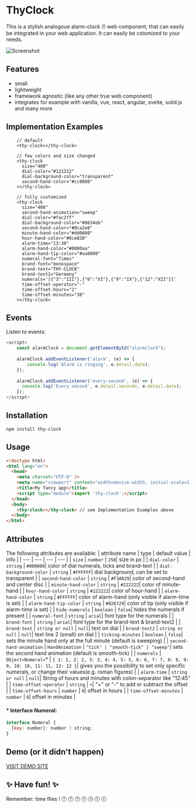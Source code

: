 # ThyClock

This is a stylish analogoue alarm-clock ⏰ web component, that can easily be integrated in your web application. It can easily be cstomized to your needs.

![Screenshot](https://smart-sign.com/npm/thy-clock/screenshot.png)

## Features
 - small
 - lightweight
 - framework agnostic (like any other true web component)
 - integrates for example with vanilla, vue, react, angular, svelte, solid.js and many more

## Implementation Examples
```
    // default
    <thy-clock></thy-clock>

    // few colors and size changed
    <thy-clock 
      size="400"
      dial-color="#121212"
      dial-background-color="transparent"
      second-hand-color="#cc0000"
    ></thy-clock>
    
    // fully customized
    <thy-clock 
      size="400"
      second-hand-animation="sweep"
      dial-color="#fac2ff"
      dial-background-color="#8634eb"
      second-hand-color="#0ca2e8"
      minute-hand-color="#dd0000"
      hour-hand-color="#0ce838"
      alarm-time="13:30"
      alarm-hand-color="#0000aa"
      alarm-hand-tip-color="#aa0000"
      numeral-font="Times"
      brand-font="monospace"
      brand-text="THY-CLOCK"
      brand-text2="Germany"
      numerals='[{"3":"III"},{"6":"VI"},{"9":"IX"},{"12":"XII"}]'
      time-offset-operator="-"
      time-offset-hours="2"
      time-offset-minutes="30"
    ></thy-clock>
```
## Events

Listen to events:

```javascript
<script>
    const alarmClock = document.getElementById("alarmclock");
    
    alarmClock.addEventListener('alarm', (e) => {
        console.log('Alarm is ringing', e.detail.date);
    });
    
    alarmClock.addEventListener('every-second', (e) => {
      console.log('Every second', e.detail.seconds, e.detail.date);
    });
</script>
```

## Installation
```
npm install thy-clock
```

## Usage

```html
<!doctype html>
<html lang="en">
  <head>
    <meta charset="UTF-8" />
    <meta name="viewport" content="width=device-width, initial-scale=1.0" />
    <title>My fancy app</title>
    <script type="module">import 'thy-clock';</script>
  </head>
  <body>
    <thy-clock></thy-clock> // see Implementation Examples above
  </body>
</html>
```

## Attributes
The following attributes are available:
| attribute name | type | default value | info |
| --- | --- | --- | --- |
| ``` size ``` | ``` number ``` | ```250```| size in px |
| ``` dial-color ``` | ``` string ``` | ```#000000```| color of dial numerals, ticks and brand-text |
| ``` dial-background-color ``` | ``` string ``` | ``` #FFFFFF ```| dial background, can be set to transparent |
| ``` second-hand-color ``` | ``` string ``` | ``` #F3A829 ```| color of second-hand and center disc |
| ``` minute-hand-color ``` | ``` string ``` | ``` #222222 ```| color of minute-hand |
| ``` hour-hand-color ``` | ``` string ``` | ``` #222222 ```| color of hour-hand |
| ``` alarm-hand-color ``` | ``` string ``` | ``` #FFFFFF ```| color of alarm-hand (only visible if alarm-time is set) |
| ``` alarm-hand-tip-color ``` | ``` string ``` | ``` #026729 ```| color of tip (only visible if alarm-time is set) |
| ``` hide-numerals ``` | ``` boolean ``` | ``` false ```| hides the numerals if present |
| ``` numeral-font ``` | ``` string ``` | ``` arial ```| font type for the numerals |
| ``` brand-font ``` | ``` string ``` | ``` arial ```| font type for the brand-text & brand-text2 |
| ``` brand-text ``` | ``` string or null ``` | ``` null ```| text on dial |
| ``` brand-text2 ``` | ``` string or null ``` | ``` null ```| text line 2 (small) on dial |
| ``` ticking-minutes ``` | ``` boolean ``` | ``` false ```| sets the minute hand only at the full minute (default is sweeping)  |
| ``` second-hand-animation ``` | ``` HandAnimation ``` | ``` "tick" | "smooth-tick" | "sweep" ```| sets the second hand animation (default is smooth-tick)  |
| ``` numerals ``` | ``` Object<Numeral> ```*  | ``` { 1: 1, 2: 2, 3: 3, 4: 4, 5: 5, 6: 6, 7: 7, 8: 8, 9: 9, 10: 10, 11: 11, 12: 12 } ```|  gives you the possibility to set only specific numerals, or change their values(e.g. roman figures)  |
| ``` alarm-time ``` | ``` string or null ``` | ``` null ```| String of hours and minutes with colon-separator like "12:45" |
| ``` time-offset-operator ``` | ``` string ``` | ``` + ```| "+" or "-" to add or subtract the offset |
| ``` time-offset-hours ``` | ``` number ``` | ``` 0 ```| offset in hours |
| ``` time-offset-minutes ``` | ``` number ``` | ``` 0 ```| offset in minutes |

#### * Interface Numeral:
```javascript
interface Numeral {
  [key: number]: number | string;
}
```

## Demo (or it didn't happen)
[VISIT DEMO SITE](https://smart-sign.com/npm/thy-clock/)

## ✨ Have fun! ✨
Remember: time flies !
🕛 🕐 🕑 🕒 🕓 🕔 🕕
